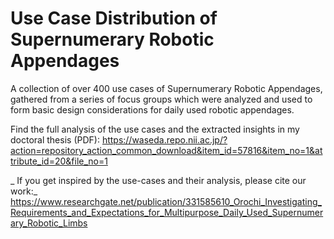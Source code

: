 # Use Case Distribution of Supernumerary Robotic Appendages
 A collection of over 400 use cases of Supernumerary Robotic Appendages, gathered from a series of focus groups which were analyzed and used to form basic design considerations for daily used robotic appendages.
 

 Find the full analysis of the use cases and the extracted insights in my doctoral thesis (PDF): https://waseda.repo.nii.ac.jp/?action=repository_action_common_download&item_id=57816&item_no=1&attribute_id=20&file_no=1
 
 _ If you get inspired by the use-cases and their analysis, please cite our work:_
 https://www.researchgate.net/publication/331585610_Orochi_Investigating_Requirements_and_Expectations_for_Multipurpose_Daily_Used_Supernumerary_Robotic_Limbs
 
